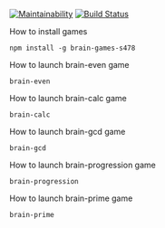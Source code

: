 [![Maintainability](https://api.codeclimate.com/v1/badges/8e1ad56a73ba208268d7/maintainability)](https://codeclimate.com/github/tonytoponi/project-lvl1-s478/maintainability) [![Build Status](https://travis-ci.org/tonytoponi/project-lvl1-s478.svg?branch=master)](https://travis-ci.org/tonytoponi/project-lvl1-s478)

How to install games

`npm install -g brain-games-s478`

How to launch brain-even game

`brain-even`

How to launch brain-calc game

`brain-calc`

How to launch brain-gcd game

`brain-gcd`

How to launch brain-progression game

`brain-progression`

How to launch brain-prime game

`brain-prime`
